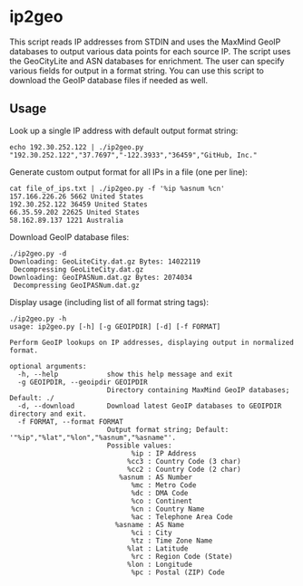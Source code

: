 # ip2geo

This script reads IP addresses from STDIN and uses the MaxMind GeoIP databases to output various data points for each source IP.  The script uses the GeoCityLite and ASN databases for enrichment.  The user can specify various fields for output in a format string.  You can use this script to download the GeoIP database files if needed as well.

## Usage

Look up a single IP address with default output format string:

    echo 192.30.252.122 | ./ip2geo.py
    "192.30.252.122","37.7697","-122.3933","36459","GitHub, Inc."

Generate custom output format for all IPs in a file (one per line):

    cat file_of_ips.txt | ./ip2geo.py -f '%ip %asnum %cn'
    157.166.226.26 5662 United States
    192.30.252.122 36459 United States
    66.35.59.202 22625 United States
    58.162.89.137 1221 Australia

Download GeoIP database files:

    ./ip2geo.py -d
    Downloading: GeoLiteCity.dat.gz Bytes: 14022119
     Decompressing GeoLiteCity.dat.gz
    Downloading: GeoIPASNum.dat.gz Bytes: 2074034
     Decompressing GeoIPASNum.dat.gz

Display usage (including list of all format string tags):

    ./ip2geo.py -h
    usage: ip2geo.py [-h] [-g GEOIPDIR] [-d] [-f FORMAT]

    Perform GeoIP lookups on IP addresses, displaying output in normalized format.

    optional arguments:
      -h, --help            show this help message and exit
      -g GEOIPDIR, --geoipdir GEOIPDIR
                            Directory containing MaxMind GeoIP databases; Default: ./
      -d, --download        Download latest GeoIP databases to GEOIPDIR directory and exit.
      -f FORMAT, --format FORMAT
                            Output format string; Default: '"%ip","%lat","%lon","%asnum","%asname"'.
                            Possible values:
                                  %ip : IP Address
                                 %cc3 : Country Code (3 char)
                                 %cc2 : Country Code (2 char)
                               %asnum : AS Number
                                  %mc : Metro Code
                                  %dc : DMA Code
                                  %co : Continent
                                  %cn : Country Name
                                  %ac : Telephone Area Code
                              %asname : AS Name
                                  %ci : City
                                  %tz : Time Zone Name
                                 %lat : Latitude
                                  %rc : Region Code (State)
                                 %lon : Longitude
                                  %pc : Postal (ZIP) Code
